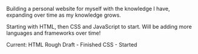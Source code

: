 Building a personal website for myself with the knowledge I have, expanding over time as my knowledge grows.

Starting with HTML, then CSS and JavaScript to start. Will be adding more languages and frameworks over time!

Current:
HTML Rough Draft - Finished
CSS - Started